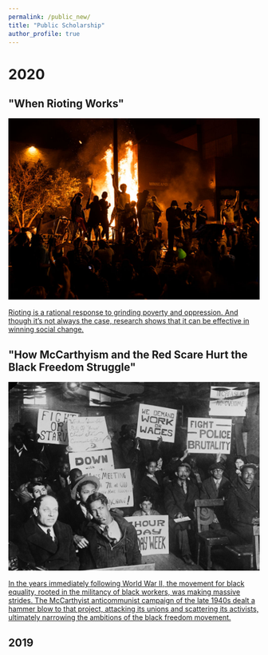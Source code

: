 ```yaml
---
permalink: /public_new/
title: "Public Scholarship"
author_profile: true
---
```


# 2020

## "When Rioting Works"

![image](images/rioting.jpg)

[Rioting is a rational response to grinding poverty and oppression. And though it’s not always the case, research shows that it can be effective in winning social change.](https://www.jacobinmag.com/2020/06/rioting-george-floyd-liberals-black-lives-matter)

## "How McCarthyism and the Red Scare Hurt the Black Freedom Struggle"

![image](images/GettyImages-1212210531.jpg)

[In the years immediately following World War II, the movement for black equality, rooted in the militancy of black workers, was making massive strides. The McCarthyist anticommunist campaign of the late 1940s dealt a hammer blow to that project, attacking its unions and scattering its activists, ultimately narrowing the ambitions of the black freedom movement.](https://www.jacobinmag.com/2020/05/mccarthyism-red-scare-civil-rights-movement)

## 2019
